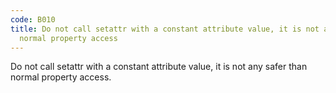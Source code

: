 ```yaml
---
code: B010
title: Do not call setattr with a constant attribute value, it is not any safer than
  normal property access
---
```


Do not call setattr with a constant attribute value, it is not any safer than normal property access.